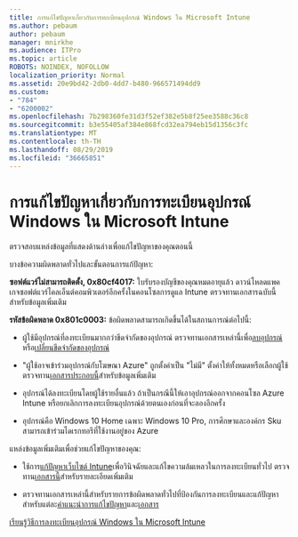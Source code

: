 ```yaml
---
title: การแก้ไขปัญหาเกี่ยวกับการทะเบียนอุปกรณ์ Windows ใน Microsoft Intune
ms.author: pebaum
author: pebaum
manager: mnirkhe
ms.audience: ITPro
ms.topic: article
ROBOTS: NOINDEX, NOFOLLOW
localization_priority: Normal
ms.assetid: 20e9bd42-2db0-4dd7-b480-966571494dd9
ms.custom:
- "784"
- "6200002"
ms.openlocfilehash: 7b298360fe31d3f52ef382e5b8f25ee3588c36c8
ms.sourcegitcommit: b3e55405af384e868fcd32ea794eb15d1356c3fc
ms.translationtype: MT
ms.contentlocale: th-TH
ms.lasthandoff: 08/29/2019
ms.locfileid: "36665851"
---
```

# <a name="troubleshoot-issues-with-enrolling-windows-devices-in-microsoft-intune"></a>การแก้ไขปัญหาเกี่ยวกับการทะเบียนอุปกรณ์ Windows ใน Microsoft Intune

ตรวจสอบแหล่งข้อมูลที่แสดงด้านล่างเพื่อแก้ไขปัญหาของคุณตอนนี้
  
บางข้อความผิดพลาดทั่วไปและขั้นตอนการแก้ปัญหา:
  
 **ซอฟต์แวร์ไม่สามารถติดตั้ง, 0x80cf4017:** ใบรับรองบัญชีของคุณหมดอายุแล้ว ดาวน์โหลดแพคเกจซอฟต์แวร์ไคลเอ็นต์คอมพิวเตอร์อีกครั้งในคอนโซลการดูแล Intune ตรวจทานเอกสารฉบับนี้สำหรับข้อมูลเพิ่มเติม
  
 **รหัสข้อผิดพลาด 0x801c0003:** ข้อผิดพลาดสามารถเกิดขึ้นได้ในสถานการณ์ต่อไปนี้:
  
-  ผู้ใช้มีอุปกรณ์ที่ลงทะเบียนมากกว่าขีดจำกัดของอุปกรณ์ ตรวจทานเอกสารเหล่านี้เพื่อ[ลบอุปกรณ์](https://docs.microsoft.com/intune/devices-wipe)หรือ[เปลี่ยนขีดจำกัดของอุปกรณ์](https://docs.microsoft.com/intune/enrollment-restrictions-set#set-device-limit-restrictions)

-  "ผู้ใช้อาจเข้าร่วมอุปกรณ์กับโฆษณา Azure" ถูกตั้งค่าเป็น "ไม่มี" ตั้งค่าให้ทั้งหมดหรือเลือกผู้ใช้ ตรวจทาน[เอกสารประกอบนี้](https://docs.microsoft.com/azure/active-directory/device-management-azure-portal#configure-device-settings)สำหรับข้อมูลเพิ่มเติม

-  อุปกรณ์ได้ลงทะเบียนโดยผู้ใช้รายอื่นแล้ว ถ้าเป็นกรณีนี้ให้เอาอุปกรณ์ออกจากคอนโซล Azure Intune หรือยกเลิกการลงทะเบียนอุปกรณ์ด้วยตนเองก่อนที่จะลองอีกครั้ง

-  อุปกรณ์คือ Windows 10 Home เฉพาะ Windows 10 Pro, การศึกษาและองค์กร Sku สามารถเข้าร่วมไดเรกทอรีที่ใช้งานอยู่ของ Azure

แหล่งข้อมูลเพิ่มเติมเพื่อช่วยแก้ไขปัญหาของคุณ:
  
-  ใช้การ[แก้ปัญหาเว็บไซต์ Intune](https://devicemanagement.microsoft.com/#blade/Microsoft_Intune_DeviceSettings/TroubleshootBlade)เพื่อวินิจฉัยและแก้ไขความล้มเหลวในการลงทะเบียนทั่วไป ตรวจทาน[เอกสารนี้](https://docs.microsoft.com/intune/help-desk-operators)สำหรับรายละเอียดเพิ่มเติม

-  ตรวจทานเอกสารเหล่านี้สำหรับรายการข้อผิดพลาดทั่วไปที่ป้องกันการลงทะเบียนและแก้ปัญหาสำหรับแต่ละ[คำแนะนำการแก้ไขปัญหา](https://support.microsoft.com/help/4089533/troubleshooting-windows-device-enrollment-problems-in-microsoft-intune)และ[เอกสาร](https://docs.microsoft.com/intune-classic/troubleshoot/troubleshoot-device-enrollment-in-intune)

[เรียนรู้วิธีการลงทะเบียนอุปกรณ์ Windows ใน Microsoft Intune](https://docs.microsoft.com/intune/windows-enroll)
